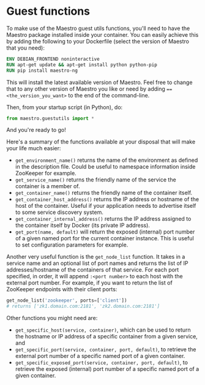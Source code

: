 # Guest functions

To make use of the Maestro guest utils functions, you'll need to have
the Maestro package installed inside your container. You can easily
achieve this by adding the following to your Dockerfile (select the
version of Maestro that you need):

```Dockerfile
ENV DEBIAN_FRONTEND noninteractive
RUN apt-get update && apt-get install python python-pip
RUN pip install maestro-ng
```

This will install the latest available version of Maestro. Feel free to
change that to any other version of Maestro you like or need by adding
`==<the_version_you_want>` to the end of the command-line.

Then, from your startup script (in Python), do:

```python
from maestro.guestutils import *
```

And you're ready to go!

Here's a summary of the functions available at your disposal that will
make your life much easier:

  - `get_environment_name()` returns the name of the environment as
    defined in the description file. Could be useful to namespace
    information inside ZooKeeper for example.
  - `get_service_name()` returns the friendly name of the service the
    container is a member of.
  - `get_container_name()` returns the friendly name of the container
    itself.
  - `get_container_host_address()` returns the IP address or hostname of
    the host of the container. Useful if your application needs to
    advertise itself to some service discovery system.
  - `get_container_internal_address()` returns the IP address assigned
    to the container itself by Docker (its private IP address).
  - `get_port(name, default)` will return the exposed (internal) port
    number of a given named port for the current container instance.
    This is useful to set configuration parameters for example.

Another very useful function is the `get_node_list` function. It takes
in a service name and an optional list of port names and returns the
list of IP addresses/hostname of the containers of that service. For
each port specified, in order, it will append `:<port number>` to each
host with the external port number. For example, if you want to return
the list of ZooKeeper endpoints with their client ports:

```python
get_node_list('zookeeper', ports=['client'])
# returns ['zk1.domain.com:2181', 'zk2.domain.com:2181']
```

Other functions you might need are:

  - `get_specific_host(service, container)`, which can be used to return
    the hostname or IP address of a specific container from a given
    service, and
  - `get_specific_port(service, container, port, default)`, to retrieve
    the external port number of a specific named port of a given
    container.
  - `get_specific_exposed_port(service, container, port, default)`, to
    retrieve the exposed (internal) port number of a specific named port
    of a given container.
